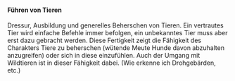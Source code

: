 #### Führen von Tieren

Dressur, Ausbildung und generelles Beherschen von Tieren. Ein vertrautes Tier wird einfache Befehle immer befolgen,
ein unbekanntes Tier muss aber erst dazu gebracht werden. Diese Fertigkeit zeigt die Fähigkeit des Charakters Tiere
zu beherschen (wütende Meute Hunde davon abzuhalten anzugreifen) oder sich in diese einzufühlen. Auch der Umgang mit
Wildtieren ist in dieser Fähigkeit dabei. (Wie erkenne ich Drohgebärden, etc.)
